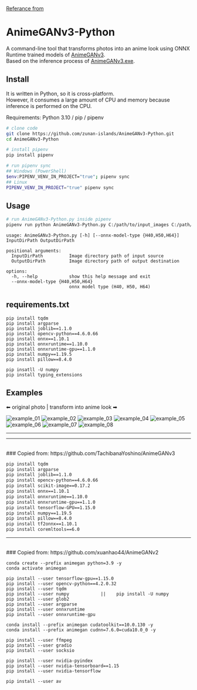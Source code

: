 
[Referance from](https://github.com/zunan-islands/AnimeGANv3-Python)

# AnimeGANv3-Python

A command-line tool that transforms photos into an anime look using ONNX Runtime trained models of [AnimeGANv3](https://github.com/TachibanaYoshino/AnimeGANv3).  
Based on the inference process of [AnimeGANv3.exe](https://github.com/TachibanaYoshino/AnimeGANv3/blob/master/AnimeGANv3/AnimeGANv3.exe).

## Install

It is written in Python, so it is cross-platform.  
However, it consumes a large amount of CPU and memory because inference is performed on the CPU.

Requirements: Python 3.10 / pip / pipenv

```bash
# clone code
git clone https://github.com/zunan-islands/AnimeGANv3-Python.git
cd AnimeGANv3-Python

# install pipenv
pip install pipenv

# run pipenv sync
## Windows (PowerShell)
$env:PIPENV_VENV_IN_PROJECT="true"; pipenv sync
## Linux
PIPENV_VENV_IN_PROJECT="true" pipenv sync
```

## Usage

```bash
# run AnimeGANv3-Python.py inside pipenv
pipenv run python AnimeGANv3-Python.py C:/path/to/input_images C:/path/to/output_images --onnx-model-type H40
```

```
usage: AnimeGANv3-Python.py [-h] [--onnx-model-type {H40,H50,H64}] InputDirPath OutputDirPath

positional arguments:
  InputDirPath          Image directory path of input source
  OutputDirPath         Image directory path of output destination

options:
  -h, --help            show this help message and exit
  --onnx-model-type {H40,H50,H64}
                        onnx model type (H40, H50, H64)
```
## requirements.txt
```shell
pip install tqdm
pip install argparse
pip install joblib==1.1.0
pip install opencv-python==4.6.0.66
pip install onnx==1.10.1
pip install onnxruntime==1.10.0
pip install onnxruntime-gpu==1.1.0
pip install numpy==1.19.5
pip install pillow==8.4.0

pip insatll -U numpy
pip install typing_extensions
```

## Examples

⬅ original photo | transform into anime look ➡

![example_01](https://user-images.githubusercontent.com/39271166/191425491-2900b532-e5b4-497a-9b3c-d539fdec8469.jpg)
![example_02](https://user-images.githubusercontent.com/39271166/191425500-726c1691-7b84-4e1b-8f06-9ce60cddb7c4.jpg)
![example_03](https://user-images.githubusercontent.com/39271166/191425514-179d30f9-adc8-4c33-a8e1-cf590ffb08ff.jpg)
![example_04](https://user-images.githubusercontent.com/39271166/191425533-5d530f6f-b19a-419f-9952-86c334540c0f.jpg)
![example_05](https://user-images.githubusercontent.com/39271166/191425459-e6aded57-9eae-4885-8d64-4ad9f471a665.jpg)
![example_06](https://user-images.githubusercontent.com/39271166/191425470-ecab3470-e6c6-4465-8771-37de595f3079.jpg)
![example_07](https://user-images.githubusercontent.com/39271166/191425480-41273edb-1f88-43dd-a32f-1434be0b5234.jpg)
![example_08](https://user-images.githubusercontent.com/39271166/191425483-da3d9d3c-74fc-4e71-8de4-05ec0a51f27e.jpg)



---------------------------------------------------------------------------------------------------------------------------------------

---
<br>
### Copied from: https://github.com/TachibanaYoshino/AnimeGANv3

```bash
pip install tqdm
pip install argparse
pip install joblib==1.1.0
pip install opencv-python==4.6.0.66
pip install scikit-image==0.17.2
pip install onnx==1.10.1
pip install onnxruntime==1.10.0
pip install onnxruntime-gpu==1.1.0
pip install tensorflow-GPU==1.15.0
pip install numpy==1.19.5
pip install pillow==8.4.0
pip install tf2onnx==1.10.1
pip install coremltools==6.0
```

---
<br>
### Copied from: https://github.com/xuanhao44/AnimeGANv2

```shell
conda create --prefix animegan python=3.9 -y
conda activate animegan

pip install --user tensorflow-gpu==1.15.0
pip install --user opencv-python==4.2.0.32
pip install --user tqdm
pip install --user numpy            ||    pip install -U numpy
pip install --user glob2
pip install --user argparse
pip install --user onnxruntime
pip install --user onnxruntime-gpu

conda install --prefix animegan cudatoolkit==10.0.130 -y
conda install --prefix animegan cudnn=7.6.0=cuda10.0_0 -y

pip install --user ffmpeg
pip install --user gradio
pip install --user socksio

pip install --user nvidia-pyindex
pip install --user nvidia-tensorboard==1.15
pip install --user nvidia-tensorflow

pip install --user av

```